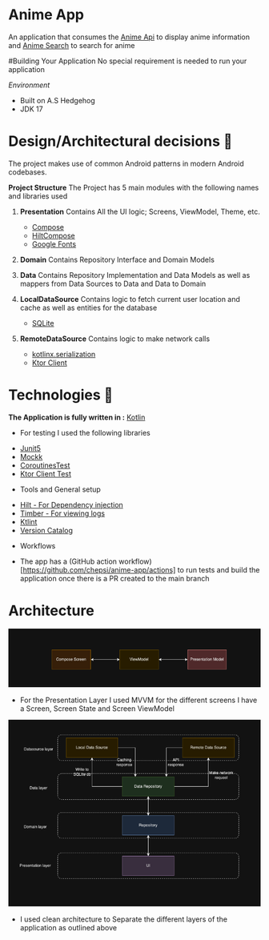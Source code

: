 # Anime App

An application that consumes the [Anime Api](https://docs.api.jikan.moe/#tag/top) to display
anime information and [Anime Search](https://soruly.github.io/trace.moe-api/#/docs) to search for
anime

#Building Your Application
No special requirement is needed to run your application

*Environment*

- Built on A.S Hedgehog
- JDK 17

# Design/Architectural decisions 📐

The project makes use of common Android patterns in modern Android codebases.

**Project Structure**
The Project has 5 main modules with the following names and libraries used

1. **Presentation**
   Contains All the UI logic; Screens, ViewModel, Theme, etc.
   - [Compose](https://developer.android.com/jetpack/compose)
   - [HiltCompose](https://developer.android.com/jetpack/compose/libraries)
   - [Google Fonts](https://developer.android.com/jetpack/compose/text/fonts)

2. **Domain**
   Contains Repository Interface and Domain Models

3. **Data**
   Contains Repository Implementation and Data Models as well as mappers from Data Sources to Data
   and Data to Domain

4. **LocalDataSource**
   Contains logic to fetch current user location and cache as well as entities for the database
   - [SQLite](https://developer.android.com/training/data-storage/sqlite)
5. **RemoteDataSource**
   Contains logic to make network calls
   - [kotlinx.serialization](https://kotlinlang.org/docs/serialization.html)
   - [Ktor Client](https://ktor.io/docs/getting-started-ktor-client.html)

# Technologies 🔨

**The Application is fully written in :** [Kotlin](https://github.com/JetBrains/kotlin)

* For testing I used the following libraries

- [Junit5](https://github.com/mannodermaus/android-junit5)
- [Mockk](https://mockk.io/)
- [CoroutinesTest](https://developer.android.com/kotlin/coroutines/test)
- [Ktor Client Test](https://ktor.io/docs/http-client-testing.html)

* Tools and General setup

- [Hilt - For Dependency injection](https://developer.android.com/training/dependency-injection/hilt-android)
- [Timber - For viewing logs](https://github.com/JakeWharton/timber)
- [Ktlint](https://github.com/JLLeitschuh/ktlint-gradle)
- [Version Catalog](https://medium.com/@callmeryan/gradle-version-catalog-728111fa210f)

* Workflows

- The app has a (GitHub action workflow)[https://github.com/chepsi/anime-app/actions] to run tests
  and build the application once there is a PR created to the main branch

# Architecture

![Add MVVM diagram](/documents/mvvm.png)

- For the Presentation Layer I used MVVM for the different screens I have a Screen, Screen State and
  Screen ViewModel

![Add Clean architecture diagram](/documents/clean-architecture.png)

- I used clean architecture to Separate the different layers of the application as outlined above
